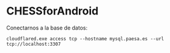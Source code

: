 # CHESSforAndroid

Conectarnos a la base de datos:
```shell
cloudflared.exe access tcp --hostname mysql.paesa.es --url tcp://localhost:3307
```
